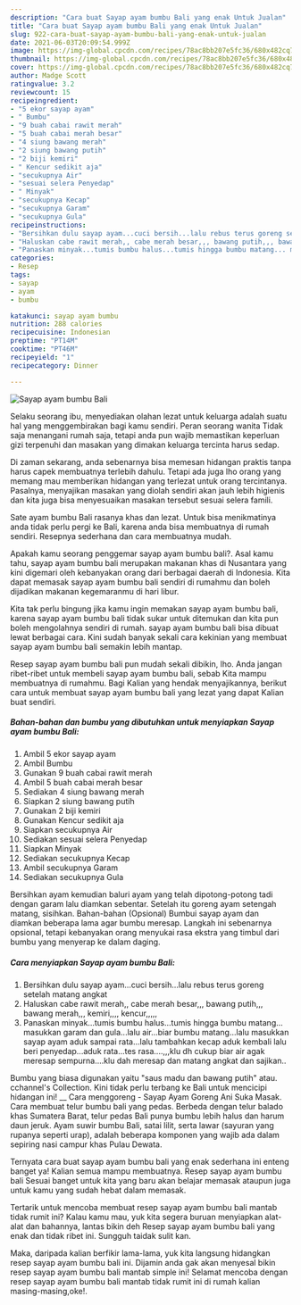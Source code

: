 ```yaml
---
description: "Cara buat Sayap ayam bumbu Bali yang enak Untuk Jualan"
title: "Cara buat Sayap ayam bumbu Bali yang enak Untuk Jualan"
slug: 922-cara-buat-sayap-ayam-bumbu-bali-yang-enak-untuk-jualan
date: 2021-06-03T20:09:54.999Z
image: https://img-global.cpcdn.com/recipes/78ac8bb207e5fc36/680x482cq70/sayap-ayam-bumbu-bali-foto-resep-utama.jpg
thumbnail: https://img-global.cpcdn.com/recipes/78ac8bb207e5fc36/680x482cq70/sayap-ayam-bumbu-bali-foto-resep-utama.jpg
cover: https://img-global.cpcdn.com/recipes/78ac8bb207e5fc36/680x482cq70/sayap-ayam-bumbu-bali-foto-resep-utama.jpg
author: Madge Scott
ratingvalue: 3.2
reviewcount: 15
recipeingredient:
- "5 ekor sayap ayam"
- " Bumbu"
- "9 buah cabai rawit merah"
- "5 buah cabai merah besar"
- "4 siung bawang merah"
- "2 siung bawang putih"
- "2 biji kemiri"
- " Kencur sedikit aja"
- "secukupnya Air"
- "sesuai selera Penyedap"
- " Minyak"
- "secukupnya Kecap"
- "secukupnya Garam"
- "secukupnya Gula"
recipeinstructions:
- "Bersihkan dulu sayap ayam...cuci bersih...lalu rebus terus goreng setelah matang angkat"
- "Haluskan cabe rawit merah,, cabe merah besar,,, bawang putih,,, bawang merah,,, kemiri,,,, kencur,,,,,"
- "Panaskan minyak...tumis bumbu halus...tumis hingga bumbu matang... masukkan garam dan gula...lalu air...biar bumbu matang...lalu masukkan sayap ayam aduk sampai rata...lalu tambahkan kecap aduk kembali lalu beri penyedap...aduk rata...tes rasa....,,,klu dh cukup biar air agak meresap sempurna....klu dah meresap dan matang angkat dan sajikan.."
categories:
- Resep
tags:
- sayap
- ayam
- bumbu

katakunci: sayap ayam bumbu 
nutrition: 288 calories
recipecuisine: Indonesian
preptime: "PT14M"
cooktime: "PT46M"
recipeyield: "1"
recipecategory: Dinner

---
```



![Sayap ayam bumbu Bali](https://img-global.cpcdn.com/recipes/78ac8bb207e5fc36/680x482cq70/sayap-ayam-bumbu-bali-foto-resep-utama.jpg)

Selaku seorang ibu, menyediakan olahan lezat untuk keluarga adalah suatu hal yang menggembirakan bagi kamu sendiri. Peran seorang  wanita Tidak saja menangani rumah saja, tetapi anda pun wajib memastikan keperluan gizi terpenuhi dan masakan yang dimakan keluarga tercinta harus sedap.

Di zaman  sekarang, anda sebenarnya bisa memesan hidangan praktis tanpa harus capek membuatnya terlebih dahulu. Tetapi ada juga lho orang yang memang mau memberikan hidangan yang terlezat untuk orang tercintanya. Pasalnya, menyajikan masakan yang diolah sendiri akan jauh lebih higienis dan kita juga bisa menyesuaikan masakan tersebut sesuai selera famili. 

Sate ayam bumbu Bali rasanya khas dan lezat. Untuk bisa menikmatinya anda tidak perlu pergi ke Bali, karena anda bisa membuatnya di rumah sendiri. Resepnya sederhana dan cara membuatnya mudah.

Apakah kamu seorang penggemar sayap ayam bumbu bali?. Asal kamu tahu, sayap ayam bumbu bali merupakan makanan khas di Nusantara yang kini digemari oleh kebanyakan orang dari berbagai daerah di Indonesia. Kita dapat memasak sayap ayam bumbu bali sendiri di rumahmu dan boleh dijadikan makanan kegemaranmu di hari libur.

Kita tak perlu bingung jika kamu ingin memakan sayap ayam bumbu bali, karena sayap ayam bumbu bali tidak sukar untuk ditemukan dan kita pun boleh mengolahnya sendiri di rumah. sayap ayam bumbu bali bisa dibuat lewat berbagai cara. Kini sudah banyak sekali cara kekinian yang membuat sayap ayam bumbu bali semakin lebih mantap.

Resep sayap ayam bumbu bali pun mudah sekali dibikin, lho. Anda jangan ribet-ribet untuk membeli sayap ayam bumbu bali, sebab Kita mampu membuatnya di rumahmu. Bagi Kalian yang hendak menyajikannya, berikut cara untuk membuat sayap ayam bumbu bali yang lezat yang dapat Kalian buat sendiri.

<!--inarticleads1-->

##### Bahan-bahan dan bumbu yang dibutuhkan untuk menyiapkan Sayap ayam bumbu Bali:

1. Ambil 5 ekor sayap ayam
1. Ambil  Bumbu
1. Gunakan 9 buah cabai rawit merah
1. Ambil 5 buah cabai merah besar
1. Sediakan 4 siung bawang merah
1. Siapkan 2 siung bawang putih
1. Gunakan 2 biji kemiri
1. Gunakan  Kencur sedikit aja
1. Siapkan secukupnya Air
1. Sediakan sesuai selera Penyedap
1. Siapkan  Minyak
1. Sediakan secukupnya Kecap
1. Ambil secukupnya Garam
1. Sediakan secukupnya Gula


Bersihkan ayam kemudian baluri ayam yang telah dipotong-potong tadi dengan garam lalu diamkan sebentar. Setelah itu goreng ayam setengah matang, sisihkan. Bahan-bahan (Opsional) Bumbui sayap ayam dan diamkan beberapa lama agar bumbu meresap. Langkah ini sebenarnya opsional, tetapi kebanyakan orang menyukai rasa ekstra yang timbul dari bumbu yang menyerap ke dalam daging. 

<!--inarticleads2-->

##### Cara menyiapkan Sayap ayam bumbu Bali:

1. Bersihkan dulu sayap ayam...cuci bersih...lalu rebus terus goreng setelah matang angkat
1. Haluskan cabe rawit merah,, cabe merah besar,,, bawang putih,,, bawang merah,,, kemiri,,,, kencur,,,,,
1. Panaskan minyak...tumis bumbu halus...tumis hingga bumbu matang... masukkan garam dan gula...lalu air...biar bumbu matang...lalu masukkan sayap ayam aduk sampai rata...lalu tambahkan kecap aduk kembali lalu beri penyedap...aduk rata...tes rasa....,,,klu dh cukup biar air agak meresap sempurna....klu dah meresap dan matang angkat dan sajikan..


Bumbu yang biasa digunakan yaitu &#34;saus madu dan bawang putih&#34; atau. cchannel&#39;s Collection. Kini tidak perlu terbang ke Bali untuk mencicipi hidangan ini! __ Cara menggoreng - Sayap Ayam Goreng Ani Suka Masak. Cara membuat telur bumbu bali yang pedas. Berbeda dengan telur balado khas Sumatera Barat, telur pedas Bali punya bumbu lebih halus dan harum daun jeruk. Ayam suwir bumbu Bali, satai lilit, serta lawar (sayuran yang rupanya seperti urap), adalah beberapa komponen yang wajib ada dalam sepiring nasi campur khas Pulau Dewata. 

Ternyata cara buat sayap ayam bumbu bali yang enak sederhana ini enteng banget ya! Kalian semua mampu membuatnya. Resep sayap ayam bumbu bali Sesuai banget untuk kita yang baru akan belajar memasak ataupun juga untuk kamu yang sudah hebat dalam memasak.

Tertarik untuk mencoba membuat resep sayap ayam bumbu bali mantab tidak rumit ini? Kalau kamu mau, yuk kita segera buruan menyiapkan alat-alat dan bahannya, lantas bikin deh Resep sayap ayam bumbu bali yang enak dan tidak ribet ini. Sungguh taidak sulit kan. 

Maka, daripada kalian berfikir lama-lama, yuk kita langsung hidangkan resep sayap ayam bumbu bali ini. Dijamin anda gak akan menyesal bikin resep sayap ayam bumbu bali mantab simple ini! Selamat mencoba dengan resep sayap ayam bumbu bali mantab tidak rumit ini di rumah kalian masing-masing,oke!.

